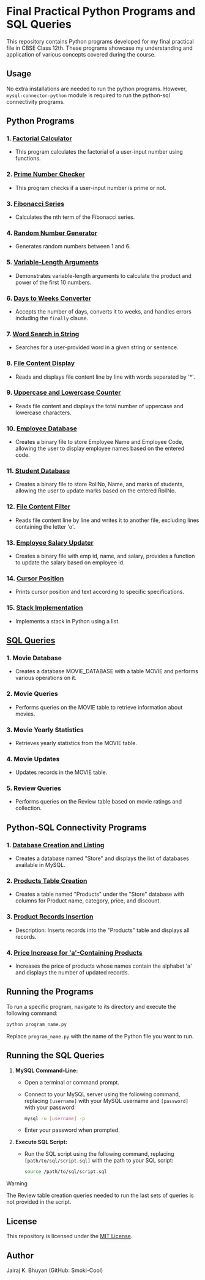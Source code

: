 # Final Practical Python Programs and SQL Queries

This repository contains Python programs developed for my final practical file in CBSE Class 12th. These programs showcase my understanding and application of various concepts covered during the course.

## Usage

No extra installations are needed to run the python programs. However, `mysql-connector-python` module is required to run the python-sql connectivity programs.

## Python Programs

### 1. [Factorial Calculator](/program01.py)
- This program calculates the factorial of a user-input number using functions.

### 2. [Prime Number Checker](/program02.py)
- This program checks if a user-input number is prime or not.

### 3. [Fibonacci Series](/program03.py)
- Calculates the nth term of the Fibonacci series.

### 4. [Random Number Generator](/program04.py)
- Generates random numbers between 1 and 6.

### 5. [Variable-Length Arguments](/program05.py)
- Demonstrates variable-length arguments to calculate the product and power of the first 10 numbers.

### 6. [Days to Weeks Converter](/program06.py)
- Accepts the number of days, converts it to weeks, and handles errors including the `finally` clause.

### 7. [Word Search in String](/program07.py)
- Searches for a user-provided word in a given string or sentence.

### 8. [File Content Display](/program08.py)
- Reads and displays file content line by line with words separated by '*'.

### 9. [Uppercase and Lowercase Counter](/program09.py)
- Reads file content and displays the total number of uppercase and lowercase characters.

### 10. [Employee Database](/program10.py)
- Creates a binary file to store Employee Name and Employee Code, allowing the user to display employee names based on the entered code.

### 11. [Student Database](/program11.py)
- Creates a binary file to store RollNo, Name, and marks of students, allowing the user to update marks based on the entered RollNo.

### 12. [File Content Filter](/program12.py)
- Reads file content line by line and writes it to another file, excluding lines containing the letter 'o'.

### 13. [Employee Salary Updater](/program13.py)
- Creates a binary file with emp id, name, and salary, provides a function to update the salary based on employee id.

### 14. [Cursor Position](/program14.py)
- Prints cursor position and text according to specific specifications.

### 15. [Stack Implementation](/program15.py)
- Implements a stack in Python using a list.

## [SQL Queries](/queries.sql)

### 1. Movie Database
- Creates a database MOVIE_DATABASE with a table MOVIE and performs various operations on it.

### 2. Movie Queries
- Performs queries on the MOVIE table to retrieve information about movies.

### 3. Movie Yearly Statistics
- Retrieves yearly statistics from the MOVIE table.

### 4. Movie Updates
- Updates records in the MOVIE table.

### 5. Review Queries
- Performs queries on the Review table based on movie ratings and collection.

## Python-SQL Connectivity Programs

### 1. [Database Creation and Listing](/connectivity1.py)
- Creates a database named "Store" and displays the list of databases available in MySQL.

### 2. [Products Table Creation](/connectivity2.py)
- Creates a table named "Products" under the "Store" database with columns for Product name, category, price, and discount.

### 3. [Product Records Insertion](/connectivity3.py)
- Description: Inserts records into the "Products" table and displays all records.

### 4. [Price Increase for 'a'-Containing Products](/connectivity4.py)
- Increases the price of products whose names contain the alphabet 'a' and displays the number of updated records.

## Running the Programs

To run a specific program, navigate to its directory and execute the following command:

```bash
python program_name.py
```

Replace `program_name.py` with the name of the Python file you want to run.

## Running the SQL Queries

1. **MySQL Command-Line:**
   - Open a terminal or command prompt.
   - Connect to your MySQL server using the following command, replacing `[username]` with your MySQL username and `[password]` with your password:

     ```bash
     mysql -u [username] -p
     ```

   - Enter your password when prompted.

3. **Execute SQL Script:**
   - Run the SQL script using the following command, replacing `[path/to/sql/script.sql]` with the path to your SQL script:

     ```bash
     source /path/to/sql/script.sql
     ```

> [!WARNING]
> The Review table creation queries needed to run the last sets of queries is not provided in the script.

## License

This repository is licensed under the [MIT License](/LICENSE).

## Author

Jairaj K. Bhuyan (GitHub: Smoki-Cool)
